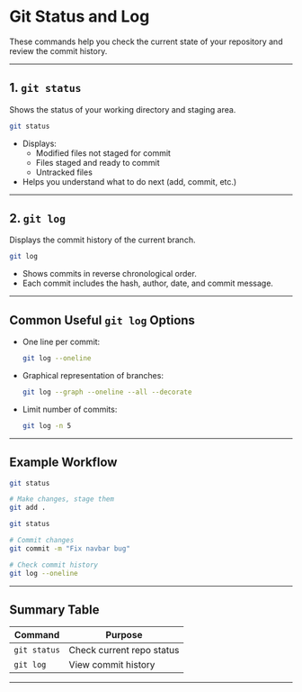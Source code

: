 # Git Status and Log

These commands help you check the current state of your repository and review the commit history.

---

## 1. `git status`

Shows the status of your working directory and staging area.

```bash
git status
```

- Displays:
  - Modified files not staged for commit
  - Files staged and ready to commit
  - Untracked files
- Helps you understand what to do next (add, commit, etc.)

---

## 2. `git log`

Displays the commit history of the current branch.

```bash
git log
```

- Shows commits in reverse chronological order.
- Each commit includes the hash, author, date, and commit message.

---

## Common Useful `git log` Options

- One line per commit:  
  ```bash
  git log --oneline
  ```
- Graphical representation of branches:  
  ```bash
  git log --graph --oneline --all --decorate
  ```
- Limit number of commits:  
  ```bash
  git log -n 5
  ```

---

## Example Workflow

```bash
git status

# Make changes, stage them
git add .

git status

# Commit changes
git commit -m "Fix navbar bug"

# Check commit history
git log --oneline
```

---

## Summary Table

| Command        | Purpose                              |
|----------------|------------------------------------|
| `git status`   | Check current repo status           |
| `git log`      | View commit history                 |

---
